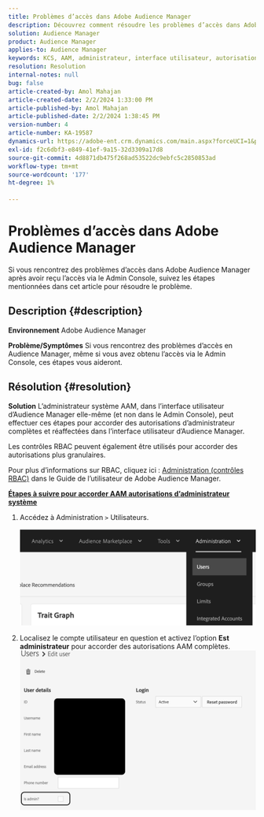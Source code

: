 ```yaml
---
title: Problèmes d’accès dans Adobe Audience Manager
description: Découvrez comment résoudre les problèmes d’accès dans Adobe Audience Manager.
solution: Audience Manager
product: Audience Manager
applies-to: Audience Manager
keywords: KCS, AAM, administrateur, interface utilisateur, autorisations, problèmes d’accès, Adobe Audience Manager, comment
resolution: Resolution
internal-notes: null
bug: false
article-created-by: Amol Mahajan
article-created-date: 2/2/2024 1:33:00 PM
article-published-by: Amol Mahajan
article-published-date: 2/2/2024 1:38:45 PM
version-number: 4
article-number: KA-19587
dynamics-url: https://adobe-ent.crm.dynamics.com/main.aspx?forceUCI=1&pagetype=entityrecord&etn=knowledgearticle&id=8ecad68e-cfc1-ee11-9079-6045bd006704
exl-id: f2c6dbf3-e849-41ef-9a15-32d3309a17d8
source-git-commit: 4d8871db475f268ad53522dc9ebfc5c2850853ad
workflow-type: tm+mt
source-wordcount: '177'
ht-degree: 1%

---
```


# Problèmes d’accès dans Adobe Audience Manager


Si vous rencontrez des problèmes d’accès dans Adobe Audience Manager après avoir reçu l’accès via le Admin Console, suivez les étapes mentionnées dans cet article pour résoudre le problème.

## Description {#description}


<b>Environnement</b>
Adobe Audience Manager

<b>Problème/Symptômes</b>
Si vous rencontrez des problèmes d’accès en Audience Manager, même si vous avez obtenu l’accès via le Admin Console, ces étapes vous aideront.


## Résolution {#resolution}


<b>Solution</b>
L’administrateur système AAM, dans l’interface utilisateur d’Audience Manager elle-même (et non dans le Admin Console), peut effectuer ces étapes pour accorder des autorisations d’administrateur complètes et réaffectées dans l’interface utilisateur d’Audience Manager.

Les contrôles RBAC peuvent également être utilisés pour accorder des autorisations plus granulaires.

Pour plus d’informations sur RBAC, cliquez ici : [Administration (contrôles RBAC)](https://experienceleague.adobe.com/docs/audience-manager/user-guide/features/administration/administration-overview.html?lang=fr) dans le Guide de l’utilisateur de Adobe Audience Manager.

<u><b>Étapes à suivre pour accorder AAM autorisations d’administrateur système</b></u>

1. Accédez à Administration `>`  Utilisateurs.

   ![](assets/0c4ffacf-e9d5-ec11-a7b5-000d3a37750e.png)
2. Localisez le compte utilisateur en question et activez l’option <b>Est administrateur</b> pour accorder des autorisations AAM complètes.![](assets/07c16ce8-e9d5-ec11-a7b5-000d3a37750e.png)
